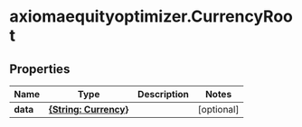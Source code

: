 # axiomaequityoptimizer.CurrencyRoot

## Properties

Name | Type | Description | Notes
------------ | ------------- | ------------- | -------------
**data** | [**{String: Currency}**](Currency.md) |  | [optional] 


